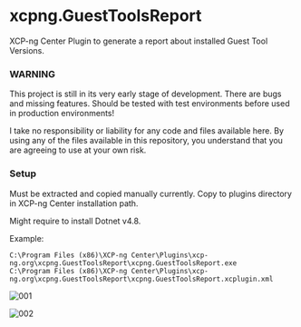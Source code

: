 # xcpng.GuestToolsReport
XCP-ng Center Plugin to generate a report about installed Guest Tool Versions.

### WARNING
This project is still in its very early stage of development. There are bugs and missing features.
Should be tested with test environments before used in production environments!

I take no responsibility or liability for any code and files available here. By using any of the files available in this repository, you understand that you are agreeing to use at your own risk.


### Setup

Must be extracted and copied manually currently.
Copy to plugins directory in XCP-ng Center installation path.

Might require to install Dotnet v4.8.

Example:
```
C:\Program Files (x86)\XCP-ng Center\Plugins\xcp-ng.org\xcpng.GuestToolsReport\xcpng.GuestToolsReport.exe
C:\Program Files (x86)\XCP-ng Center\Plugins\xcp-ng.org\xcpng.GuestToolsReport\xcpng.GuestToolsReport.xcplugin.xml
```

![001](https://user-images.githubusercontent.com/1071741/132004629-7c9bacef-2028-410f-8544-feaad774ee50.png)


![002](https://user-images.githubusercontent.com/1071741/132004650-7144b73a-810f-4b91-a821-745e15a0c209.png)


